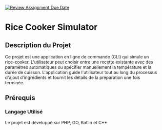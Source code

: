[![Review Assignment Due Date](https://classroom.github.com/assets/deadline-readme-button-24ddc0f5d75046c5622901739e7c5dd533143b0c8e959d652212380cedb1ea36.svg)](https://classroom.github.com/a/PHq8Kfj_)



# Rice Cooker Simulator

## Description du Projet

Ce projet est une application en ligne de commande (CLI) qui simule un rice-cooker. L'utilisateur peut choisir entre une recette existante avec des paramètres automatiques ou spécifier manuellement la température et la durée de cuisson. L'application guide l'utilisateur tout au long du processus d'ajout d'ingrédients et fournit les détails de la préparation une fois terminée.

## Prérequis

### Langage Utilisé

Le projet est développé sur PHP, GO, Kotlin et C++
